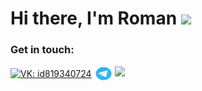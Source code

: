 <h1>Hi there, I'm Roman</a> 
<img src="https://github.com/blackcater/blackcater/raw/main/images/Hi.gif" height="32"/></h1>
<h3>Get in touch:</h3>
<a href="https://vk.com/id819340724" rel="nofollow"><img align="center" src="https://raw.githubusercontent.com/rahuldkjain/github-profile-readme-generator/master/src/images/icons/Social/vk.svg" alt="VK: id819340724" height="25" width="30" style="max-width: 100%;"></a>
<a href="https://t.me/kasimovrom" rel="nofollow"><img align="center" src="https://raw.githubusercontent.com/AliSawari/github-profile-readme-generator/master/src/images/icons/Social/telegram.svg" alt="Telegram: @kasimovrom" height="25" width="30" style="max-width: 100%;"></a>

<img src="https://hits.seeyoufarm.com/api/count/incr/badge.svg?url=https%3A%2F%2Fgithub.com%2Fkas1movrom&count_bg=%2379C83D&title_bg=%23555555&icon=github.svg&icon_color=%23E7E7E7&title=Profile%20Views&edge_flat=false"/>



<!--
**kas1movrom/kas1movrom** is a ✨ _special_ ✨ repository because its `README.md` (this file) appears on your GitHub profile.

Here are some ideas to get you started:

- 🔭 I’m currently working on ...
- 🌱 I’m currently learning ...
- 👯 I’m looking to collaborate on ...
- 🤔 I’m looking for help with ...
- 💬 Ask me about ...
- 📫 How to reach me: ...
- 😄 Pronouns: ...
- ⚡ Fun fact: ...
-->
